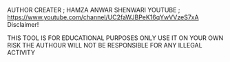 AUTHOR CREATER ;   HAMZA ANWAR SHENWARI
YOUTUBE  ; https://www.youtube.com/channel/UC2faWJBPeK16qYwVVzeS7xA
Disclaimer!

THIS TOOL IS FOR EDUCATIONAL PURPOSES ONLY USE IT ON YOUR OWN RISK THE AUTHOUR WILL NOT BE RESPONSIBLE FOR
ANY ILLEGAL ACTIVITY 
